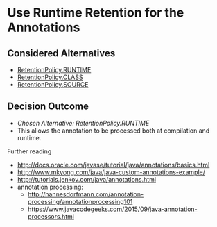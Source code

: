 # Use Runtime Retention for the Annotations

## Considered Alternatives

* [RetentionPolicy.RUNTIME](https://docs.oracle.com/javase/8/docs/api/java/lang/annotation/RetentionPolicy.html#RUNTIME)
* [RetentionPolicy.CLASS](https://docs.oracle.com/javase/8/docs/api/java/lang/annotation/RetentionPolicy.html#CLASS)
* [RetentionPolicy.SOURCE](https://docs.oracle.com/javase/8/docs/api/java/lang/annotation/RetentionPolicy.html#SOURCE)

## Decision Outcome

* *Chosen Alternative: RetentionPolicy.RUNTIME*
* This allows the annotation to be processed both at compilation and runtime.

Further reading

- http://docs.oracle.com/javase/tutorial/java/annotations/basics.html
- http://www.mkyong.com/java/java-custom-annotations-example/
- http://tutorials.jenkov.com/java/annotations.html
- annotation processing: 
  - http://hannesdorfmann.com/annotation-processing/annotationprocessing101
  - https://www.javacodegeeks.com/2015/09/java-annotation-processors.html

